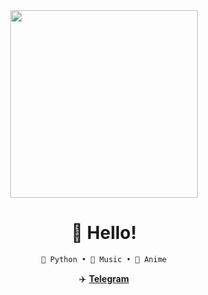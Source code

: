 <div align="center">
<img src="https://raw.githubusercontent.com/onetimepython/assets/503760e451e173a25a34dbffb37790bf78c18817/akira-kogami.gif" width="300">

# 👋 Hello!
```plaintext
🐍 Python • 🎵 Music • 🎨 Anime
```

✈️️ <b><a href="t.me/res0x">Telegram</a></b>

</div>
